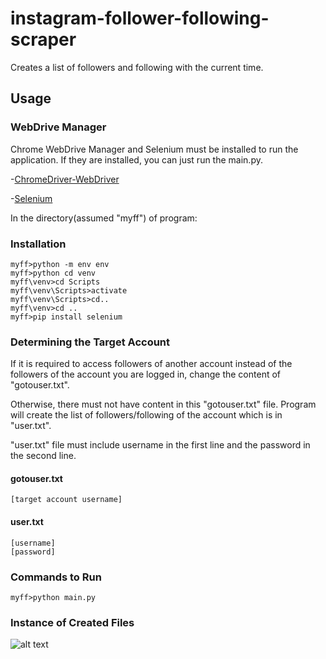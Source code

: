 # instagram-follower-following-scraper

Creates a list of followers and following with the current time.  

## Usage

### WebDrive Manager

Chrome WebDrive Manager and Selenium must be installed to run the application. If they are installed, you can just run the main.py.

-[ChromeDriver-WebDriver](https://sites.google.com/a/chromium.org/chromedriver/downloads)

-[Selenium](https://selenium-python.readthedocs.io/installation.html)

In the directory(assumed "myff") of program:

### Installation

```
myff>python -m env env
myff>python cd venv
myff\venv>cd Scripts
myff\venv\Scripts>activate
myff\venv\Scripts>cd..
myff\venv>cd ..
myff>pip install selenium

```

### Determining the Target Account
If it is required to access followers of another account instead of the followers of the account you are logged in, change the content of "gotouser.txt". 

Otherwise, there must not have content in this "gotouser.txt" file. Program will create the list of followers/following of the account which is in "user.txt".

"user.txt" file must include username in the first line and the password in the second line.

#### gotouser.txt

```
[target account username]    
```

#### user.txt
```
[username]
[password]
```

### Commands to Run

```
myff>python main.py

```

### Instance of Created Files

![alt text](https://i.imgur.com/Xw1SXpi.png)
